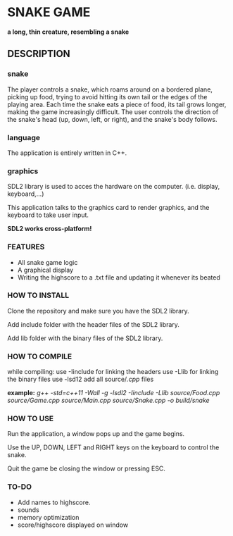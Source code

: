 # SNAKE GAME

**a long, thin creature, resembling a snake**

## DESCRIPTION

### snake

The player controls a snake, which roams around on
a bordered plane, picking up food, trying to avoid hitting its own tail
or the edges of the playing area. Each time
the snake eats a piece of food, its tail grows
longer, making the game increasingly
difficult. The user controls the direction of
the snake's head (up, down, left, or right),
and the snake's body follows.

### language

The application is entirely written in C++.

### graphics

SDL2 library is used to acces the hardware on the computer. (i.e. display, keyboard,...)

This application talks to the graphics card to render graphics, and the keyboard to take user input.

**SDL2 works cross-platform!**

### FEATURES

- All snake game logic
- A graphical display
- Writing the highscore to a .txt file and updating it whenever its beated

### HOW TO INSTALL

Clone the repository and make sure you have the SDL2 library.

Add include folder with the header files of the SDL2 library.

Add lib folder with the binary files of the SDL2 library.

### HOW TO COMPILE

while compiling:
use -Iinclude for linking the headers
use -Llib for linking the binary files
use -lsd12
add all source/_.cpp_ files

**example:**
_g++ -std=c++11 -Wall -g -lsdl2 -Iinclude -Llib source/Food.cpp source/Game.cpp source/Main.cpp source/Snake.cpp -o build/snake_

### HOW TO USE

Run the application, a window pops up and the game begins.

Use the UP, DOWN, LEFT and RIGHT keys on the keyboard to control the snake.

Quit the game be closing the window or pressing ESC.

### TO-DO

- Add names to highscore.
- sounds
- memory optimization
- score/highscore displayed on window
